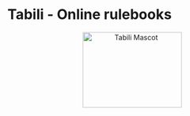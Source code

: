 # Tabili - Online rulebooks

<p align="center">
  <img src="https://cdn.tabi.li/site/Tabili.svg" alt="Tabili Mascot" width="200" height="153"  />
</p>
